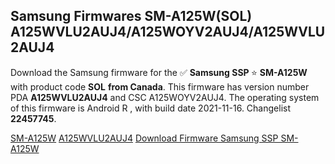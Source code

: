 <h2>Samsung Firmwares SM-A125W(SOL) A125WVLU2AUJ4/A125WOYV2AUJ4/A125WVLU2AUJ4</h2>
Download the Samsung firmware for the ✅ <strong>Samsung SSP </strong> ⭐ <strong>SM-A125W</strong> with product code <strong>SOL</strong> <strong> from Canada</strong>. This firmware has version number PDA <strong>A125WVLU2AUJ4</strong> and CSC A125WOYV2AUJ4. The operating system of this firmware is Android R , with build date 2021-11-16. Changelist <strong>22457745</strong>.


[SM-A125W](https://samfirm.shop/samsung/model/SM-A125W)
[A125WVLU2AUJ4](https://samfirm.shop/samsung/pda/A125WVLU2AUJ4)
[Download Firmware Samsung SSP SM-A125W](https://samfirm.shop/samsung/firmware/474552)
